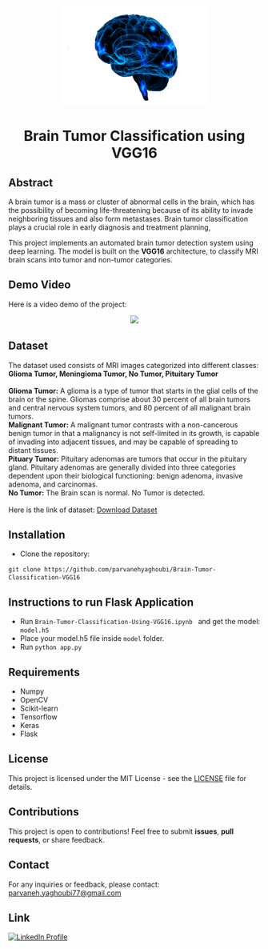 <p align="center"> <a href="https://github.com/parvanehyaghoubi/Brain-Tumor-Classification-VGG16/blob/main/Demo/braingif.gif?raw=true">
   <img src="https://github.com/parvanehyaghoubi/Brain-Tumor-Classification-VGG16/blob/main/Demo/braingif.gif?raw=true" alt="logo" width="300" height="200">
  </a>
</p>
<h1 align="center">Brain Tumor Classification using VGG16</h1>
<h2>Abstract</h2>
<p>A brain tumor is a mass or cluster of abnormal cells in the brain, which has the possibility of becoming life-threatening because of its ability to invade neighboring tissues and also form metastases. Brain tumor classification plays a crucial role in early diagnosis and treatment planning,
<br><p></p>This project implements an automated brain tumor detection system using deep learning. The model is built on the <b>VGG16</b> architecture, to classify MRI brain scans into tumor and non-tumor categories.</p>
<h2>Demo Video</h2>
<p>Here is a video demo of the project: </p>
<p align="center">
  <img src="https://github.com/parvanehyaghoubi/Brain-Tumor-Classification-VGG16/blob/main/Demo/tumor_detection.gif?raw=true" />
</p>
<h2>Dataset</h2>
<p>The dataset used consists of MRI images categorized into different classes: 
<br><b>Glioma Tumor, Meningioma Tumor, No Tumor, Pituitary Tumor</b>
<br><br><b>Glioma Tumor:</b>
A glioma is a type of tumor that starts in the glial cells of the brain or the spine. Gliomas comprise about 30 percent of all brain tumors and central nervous system tumors, and 80 percent of all malignant brain tumors.
<br><b>Malignant Tumor:</b>
A malignant tumor contrasts with a non-cancerous benign tumor in that a malignancy is not self-limited in its growth, is capable of invading into adjacent tissues, and may be capable of spreading to distant tissues.
<br><b>Pituary Tumor:</b>
Pituitary adenomas are tumors that occur in the pituitary gland. Pituitary adenomas are generally divided into three categories dependent upon their biological functioning: benign adenoma, invasive adenoma, and carcinomas.
<br><b>No Tumor:</b>
The Brain scan is normal. No Tumor is detected.<br>
  <br>Here is the link of dataset: <a href="https://drive.google.com/drive/folders/1JGf8EX8X5ycXJ6Avd9owa4FalDfdmp3A?usp=sharing" target="_blank">Download Dataset</a></p>
<h2>Installation</h2>
<ul>
   <li>Clone the repository:</li>
</ul>
<pre><code class="language-python">git clone https://github.com/parvanehyaghoubi/Brain-Tumor-Classification-VGG16</code></pre>
<h2>Instructions to run Flask Application</h2>
<ul>
  <li>Run <code class="language-python">Brain-Tumor-Classification-Using-VGG16.ipynb </code> and get the model: <code class="language-python">model.h5</code> </li>
  <li>Place your model.h5 file inside <code class="language-python">model</code> folder.</li>
  <li>Run <code class="language-python">python app.py</code></li>
</ul>
<h2>Requirements</h2>
<ul>
  <li>Numpy</li>
  <li>OpenCV</li>
  <li>Scikit-learn</li>
  <li>Tensorflow</li>
  <li>Keras</li>
  <li>Flask</li>
</ul>
<h2>License</h2>
<p>This project is licensed under the MIT License - see the 
   <a href="https://github.com/parvanehyaghoubi/Brain-Tumor-Classification-VGG16/blob/main/LICENSE">LICENSE</a> file for details.</p>
<h2>Contributions</h2>
<p>This project is open to contributions! Feel free to submit <b>issues</b>, <b>pull requests</b>, or share feedback.</p>
<h2>Contact</h2>
<p>For any inquiries or feedback, please contact:
  <br><a href="parvaneh.yaghoubi77@gmail.com">parvaneh.yaghoubi77@gmail.com</a>
</p>
<h2>Link</h2>
<a href="https://www.linkedin.com/in/parvaneh-yaghoubi-54362620b/" target="_blank">
  <img src="https://img.shields.io/badge/linkedin-0A66C2?style=for-the-badge&logo=linkedin&logoColor=white" alt="LinkedIn Profile">
</a>

